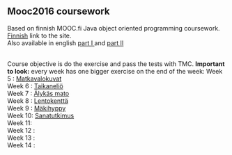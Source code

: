 <h2>Mooc2016 coursework</h2>

Based on finnish MOOC.fi Java object oriented programming coursework. <br/>
<a href="http://2016-ohjelmointi.mooc.fi/viikko5/"> Finnish</a> link to the site.<br />
Also available in english <a href="http://mooc.fi/courses/2013/programming-part-1/material.html"> part I </a>and
<a href="http://mooc.fi/courses/2013/programming-part-2/material.html"> part II </a> <br/><br/>

Course objective is do the exercise and pass the tests with TMC. 
<b>Important to look:</b> every week has one bigger exercise on the end of the week:
Week 5 : <a href="https://github.com/JaanaM/2016-nodl-ohjelmointi/tree/master/viikko05-Viikko05_106.Matkavalokuvat/src"> Matkavalokuvat </a> <br/>
Week 6 : <a href="https://github.com/JaanaM/2016-nodl-ohjelmointi/tree/master/viikko06-Viikko06_120.Taikanelio/src"> Taikaneliö </a> <br/>
Week 7 : <a href="https://github.com/JaanaM/2016-nodl-ohjelmointi/tree/master/viikko07-Viikko07_134.AlykasMato/src"> Älykäs mato </a> <br/>
Week 8 : <a href="https://github.com/JaanaM/2016-nodl-ohjelmointi/tree/master/viikko08-Viikko08_148.Lentokentta/src"> Lentokenttä </a> <br/>
Week 9 : <a href="https://github.com/JaanaM/2016-nodl-ohjelmointi/tree/master/viikko09-Viikko09_161.Makihyppy/src"> Mäkihyppy </a> <br/>
Week 10: <a href="https://github.com/JaanaM/2016-nodl-ohjelmointi/tree/master/viikko10-Viikko10_172.Sanatutkimus"> Sanatutkimus </a><br/>
Week 11: <br/>
Week 12 : <br/>
Week 13 : <br/>
Week 14 : <br/>





